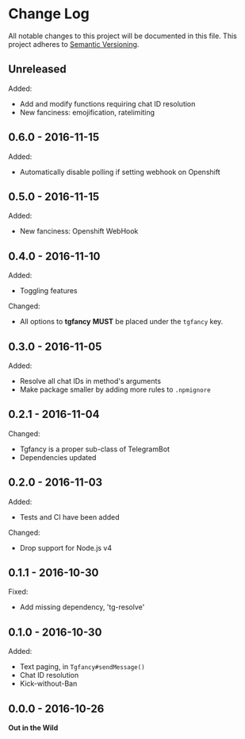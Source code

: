 # Change Log

All notable changes to this project will be documented in this file.
This project adheres to [Semantic Versioning](http://semver.org/).


## Unreleased

Added:

* Add and modify functions requiring chat ID resolution
* New fanciness: emojification, ratelimiting


## 0.6.0 - 2016-11-15

Added:

* Automatically disable polling if setting webhook on Openshift


## 0.5.0 - 2016-11-15

Added:

* New fanciness: Openshift WebHook


## 0.4.0 - 2016-11-10

Added:

* Toggling features

Changed:

* All options to **tgfancy** **MUST** be placed under the `tgfancy` key.


## 0.3.0 - 2016-11-05

Added:

* Resolve all chat IDs in method's arguments
* Make package smaller by adding more rules to `.npmignore`


## 0.2.1 - 2016-11-04

Changed:

* Tgfancy is a proper sub-class of TelegramBot
* Dependencies updated


## 0.2.0 - 2016-11-03

Added:

* Tests and CI have been added


Changed:

* Drop support for Node.js v4


## 0.1.1 - 2016-10-30

Fixed:

* Add missing dependency, 'tg-resolve'


## 0.1.0 - 2016-10-30

Added:

* Text paging, in `Tgfancy#sendMessage()`
* Chat ID resolution
* Kick-without-Ban


## 0.0.0 - 2016-10-26

**Out in the Wild**

